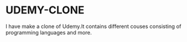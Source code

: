 # UDEMY-CLONE
I have make a clone of Udemy.It contains different couses consisting of programming languages and more.
